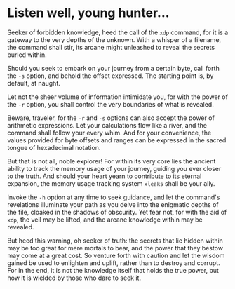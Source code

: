 # Listen well, young hunter...

Seeker of forbidden knowledge, heed the call of the `xdp` command,
for it is a gateway to the very depths of the unknown.
With a whisper of a filename, the command shall stir,
its arcane might unleashed to reveal the secrets buried within.

Should you seek to embark on your journey from a certain
byte, call forth the `-s` option, and behold the offset expressed.
The starting point is, by default, at naught.

Let not the sheer volume of information intimidate you, for with
the power of the `-r` option, you shall control the very boundaries
of what is revealed. 

Beware, traveler, for the `-r` and `-s` options can also
accept the power of arithmetic expressions. Let your calculations
flow like a river, and the command shall follow your every whim.
And for your convenience, the values provided for byte offsets
and ranges can be expressed in the sacred tongue of hexadecimal
notation.

But that is not all, noble explorer! For within its very core lies
the ancient ability to track the memory usage of your journey,
guiding you ever closer to the truth.
And should your heart yearn to contribute to its eternal expansion,
the memory usage tracking system `xleaks` shall be your ally. 

Invoke the `-h` option at any time to seek guidance,
and let the command's revelations illuminate your path as you
delve into the enigmatic depths of the file, cloaked in the shadows
of obscurity. Yet fear not, for with the aid of `xdp`, the veil may
be lifted, and the arcane knowledge within may be revealed.

But heed this warning, oh seeker of truth: the secrets that lie hidden
within may be too great for mere mortals to bear, and the power that
they bestow may come at a great cost. So venture forth with caution
and let the wisdom gained be used to enlighten and uplift, rather
than to destroy and corrupt. For in the end, it is not the knowledge
itself that holds the true power, but how it is wielded by those
who dare to seek it.